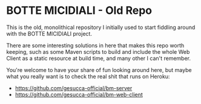 # BOTTE MICIDIALI - Old Repo

This is the old, monolithical repository I initially used to start fiddling around with the BOTTE MICIDIALI project.

There are some interesting solutions in here that makes this repo worth keeping, such as some Maven scripts to build and include the whole Web Client as a static resource at build time, and many other I can't remember.

You're welcome to have your share of fun looking around here, but maybe what you really want is to check the real shit that runs on Heroku:

- https://github.com/gesucca-official/bm-server
- https://github.com/gesucca-official/bm-web-client
